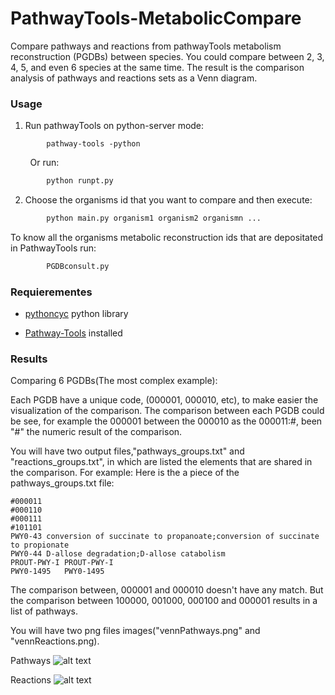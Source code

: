 # PathwayTools-MetabolicCompare
Compare pathways and reactions from pathwayTools metabolism reconstruction (PGDBs) between species. You could compare between 2, 3, 4, 5, and even 6 species at the same time. The result is the comparison analysis of pathways and reactions sets as a Venn diagram.

### Usage
1) Run pathwayTools on python-server mode:
```
        pathway-tools -python
```
&nbsp; &nbsp; &nbsp; &nbsp; Or run:

```python
        python runpt.py
```

2) Choose the organisms id that you want to compare and then execute:
```python
        python main.py organism1 organism2 organismn ...
```
  To know all the organisms metabolic reconstruction ids that are depositated in PathwayTools run:
```python
        PGDBconsult.py
```
### Requierementes
* [pythoncyc](https://github.com/latendre/PythonCyc) python library

* [Pathway-Tools](http://bioinformatics.ai.sri.com/ptools/installation-guide/released/index.html) installed

### Results

Comparing 6 PGDBs(The most complex example):

Each PGDB have a unique code, (000001, 000010, etc), to make easier the visualization of the comparison.
The comparison between each PGDB could be see, for example the 000001 between the 000010 as the 000011:#, been "#" the numeric result of the comparison.

You will have two output files,"pathways_groups.txt" and "reactions_groups.txt", in which are listed the elements that are shared in the comparison.
For example:
Here is the a piece of the pathways_groups.txt file:
```
#000011
#000110
#000111
#101101
PWY0-43	conversion of succinate to propanoate;conversion of succinate to propionate
PWY0-44	D-allose degradation;D-allose catabolism
PROUT-PWY-I	PROUT-PWY-I
PWY0-1495	PWY0-1495
```
The comparison between, 000001 and 000010 doesn't have any match.
But the comparison between 100000, 001000, 000100 and 000001 results in a list of pathways.

You will have two png files images("vennPathways.png" and "vennReactions.png).

Pathways
![alt text](https://github.com/AgustinPardo/PathwayTools-MetabolicCompare/blob/master/vennPathways.png)

Reactions
![alt text](https://github.com/AgustinPardo/PathwayTools-MetabolicCompare/blob/master/vennReactions.png)
